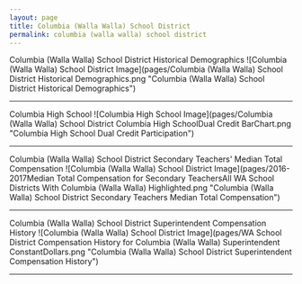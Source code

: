 ```yaml
---
layout: page
title: Columbia (Walla Walla) School District
permalink: columbia (walla walla) school district
---
```



Columbia (Walla Walla) School District Historical Demographics
![Columbia (Walla Walla) School District Image](pages/Columbia (Walla Walla) School District Historical Demographics.png "Columbia (Walla Walla) School District Historical Demographics")

___

Columbia High School
![Columbia High School Image](pages/Columbia (Walla Walla) School District Columbia High SchoolDual Credit BarChart.png "Columbia High School Dual Credit Participation")

___

Columbia (Walla Walla) School District Secondary Teachers' Median Total Compensation
![Columbia (Walla Walla) School District Image](pages/2016-2017Median Total Compensation for Secondary TeachersAll WA School Districts With Columbia (Walla Walla) Highlighted.png "Columbia (Walla Walla) School District Secondary Teachers Median Total Compensation")

___

Columbia (Walla Walla) School District Superintendent Compensation History
![Columbia (Walla Walla) School District Image](pages/WA School District Compensation History for Columbia (Walla Walla) Superintendent ConstantDollars.png "Columbia (Walla Walla) School District Superintendent Compensation History")

___

